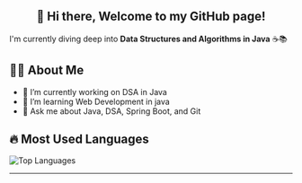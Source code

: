 <h2 align="center">👋 Hi there, Welcome to my GitHub page!</h2>

I'm currently diving deep into **Data Structures and Algorithms in Java** ☕📚

## 🙋‍♂️ About Me

- 🔭 I’m currently working on DSA in Java
- 🌱 I’m learning Web Development in java
- 💬 Ask me about Java, DSA, Spring Boot, and Git

## 🔥 Most Used Languages

![Top Languages](https://github-readme-stats.vercel.app/api/top-langs/?username=SwapnilAndDev046&layout=compact&theme=dark&hide_border=true&langs_count=10&count_private=true)

---


